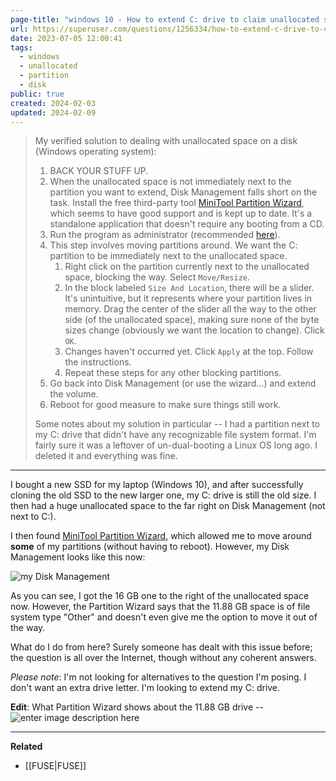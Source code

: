 ```yaml
---
page-title: "windows 10 - How to extend C: drive to claim unallocated space? - Super User"
url: https://superuser.com/questions/1256334/how-to-extend-c-drive-to-claim-unallocated-space/1256357#1256357
date: 2023-07-05 12:00:41
tags:
  - windows
  - unallocated
  - partition
  - disk
public: true
created: 2024-02-03
updated: 2024-02-09
---
```


> My verified solution to dealing with unallocated space on a disk (Windows operating system):
> 
> 1.  BACK YOUR STUFF UP.
> 2.  When the unallocated space is not immediately next to the partition you want to extend, Disk Management falls short on the task. Install the free third-party tool [MiniTool Partition Wizard](https://www.partitionwizard.com/free-partition-manager.html), which seems to have good support and is kept up to date. It's a standalone application that doesn't require any booting from a CD.
> 3.  Run the program as administrator (recommended [here](https://superuser.com/questions/1018246/how-to-extend-c-drive-in-windows-8-1)).
> 4.  This step involves moving partitions around. We want the C: partition to be immediately next to the unallocated space.
>     1.  Right click on the partition currently next to the unallocated space, blocking the way. Select `Move/Resize`.
>     2.  In the block labeled `Size And Location`, there will be a slider. It's unintuitive, but it represents where your partition lives in memory. Drag the center of the slider all the way to the other side (of the unallocated space), making sure none of the byte sizes change (obviously we want the location to change). Click `OK`.
>     3.  Changes haven't occurred yet. Click `Apply` at the top. Follow the instructions.
>     4.  Repeat these steps for any other blocking partitions.
> 5.  Go back into Disk Management (or use the wizard...) and extend the volume.
> 6.  Reboot for good measure to make sure things still work.
> 
> Some notes about my solution in particular -- I had a partition next to my C: drive that didn't have any recognizable file system format. I'm fairly sure it was a leftover of un-dual-booting a Linux OS long ago. I deleted it and everything was fine.

---

I bought a new SSD for my laptop (Windows 10), and after successfully cloning the old SSD to the new larger one, my C: drive is still the old size. I then had a huge unallocated space to the far right on Disk Management (not next to C:).

I then found [MiniTool Partition Wizard](https://www.partitionwizard.com/free-partition-manager.html), which allowed me to move around **some** of my partitions (without having to reboot). However, my Disk Management looks like this now:

![my Disk Management](https://i.stack.imgur.com/Njf3x.png)

As you can see, I got the 16 GB one to the right of the unallocated space now. However, the Partition Wizard says that the 11.88 GB space is of file system type "Other" and doesn't even give me the option to move it out of the way.

What do I do from here? Surely someone has dealt with this issue before; the question is all over the Internet, though without any coherent answers.

*Please note*: I'm not looking for alternatives to the question I'm posing. I don't want an extra drive letter. I'm looking to extend my C: drive.

**Edit**: What Partition Wizard shows about the 11.88 GB drive -- ![enter image description here](https://i.stack.imgur.com/gWhfs.png)

___

**Related**
- [[FUSE|FUSE]]